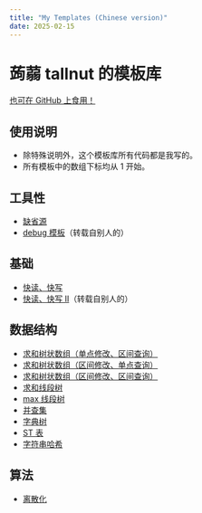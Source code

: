 ```yaml
---
title: "My Templates (Chinese version)"
date: 2025-02-15
---
```

# 蒟蒻 tallnut 的模板库
[也可在 GitHub 上食用！](https://github.com/tallnutliu/Template-Library)
## 使用说明
- 除特殊说明外，这个模板库所有代码都是我写的。
- 所有模板中的数组下标均从 $1$ 开始。
## 工具性
- [缺省源](https://www.luogu.com.cn/paste/mjwx0lsh)
- [debug 模板](https://www.luogu.com.cn/paste/rgz7u2pi)（转载自别人的）
## 基础
- [快读、快写](https://www.luogu.com.cn/paste/hcbnuvqz)
- [快读、快写 Ⅱ](https://www.luogu.com.cn/paste/14zr5v2y)（转载自别人的）
## 数据结构
- [求和树状数组（单点修改、区间查询）](https://www.luogu.com.cn/paste/isier696)
- [求和树状数组（区间修改、单点查询）](https://www.luogu.com.cn/paste/dcpoj1kh)
- [求和树状数组（区间修改、区间查询）](https://www.luogu.com.cn/paste/cj13feem)
- [求和线段树](https://www.luogu.com.cn/paste/3mu1j7pz)
- [max 线段树](https://www.luogu.com.cn/paste/jqlde1l6)
- [并查集](https://www.luogu.com.cn/paste/g68l6yob)
- [字典树](https://www.luogu.com.cn/paste/wgf179yz)
- [ST 表](https://www.luogu.com.cn/paste/b4f5kl99)
- [字符串哈希](https://www.luogu.com.cn/paste/amg3wv5q)
## 算法
- [离散化](https://www.luogu.com.cn/paste/ey7brn5m)
